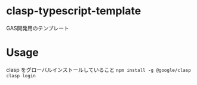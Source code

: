 # clasp-typescript-template
GAS開発用のテンプレート

# Usage
clasp をグローバルインストールしていること
`npm install -g @google/clasp`
`clasp login`
